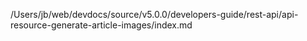 /Users/jb/web/devdocs/source/v5.0.0/developers-guide/rest-api/api-resource-generate-article-images/index.md